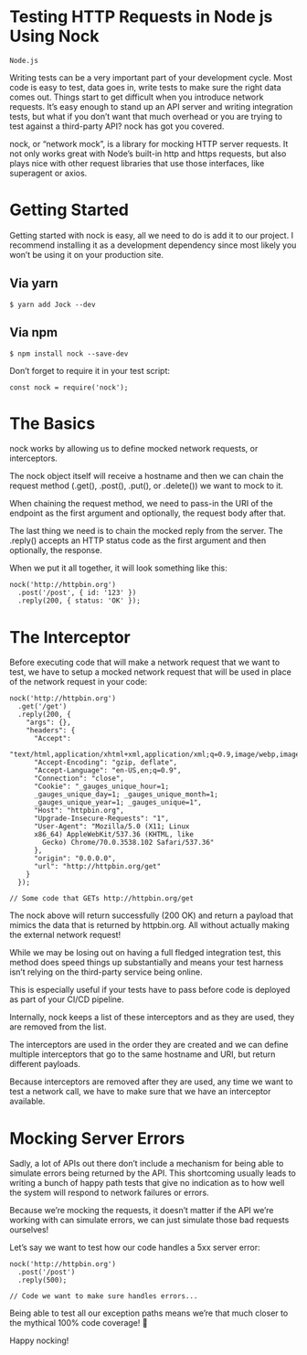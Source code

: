 # Testing HTTP Requests in Node js Using Nock

```Node.js```

Writing tests can be a very important part of your development cycle. Most code is easy to test, data goes in, write tests to make sure the right data comes out. Things start to get difficult when you introduce network requests. It’s easy enough to stand up an API server and writing integration tests, but what if you don’t want that much overhead or you are trying to test against a third-party API? nock has got you covered.


nock, or “network mock”, is a library for mocking HTTP server requests. It not only works great with Node’s built-in http and https requests, but also plays nice with other request libraries that use those interfaces, like superagent or axios.


# Getting Started


Getting started with nock is easy, all we need to do is add it to our project. I recommend installing it as a development dependency since most likely you won’t be using it on your production site.


## Via yarn


```
$ yarn add Jock --dev

```


## Via npm


```
$ npm install nock --save-dev

```


Don’t forget to require it in your test script:


```
const nock = require('nock');

```


# The Basics


nock works by allowing us to define mocked network requests, or interceptors.


The nock object itself will receive a hostname and then we can chain the request method (.get(), .post(), .put(), or .delete()) we want to mock to it.


When chaining the request method, we need to pass-in the URI of the endpoint as the first argument and optionally, the request body after that.


The last thing we need is to chain the mocked reply from the server. The .reply() accepts an HTTP status code as the first argument and then optionally, the response.


When we put it all together, it will look something like this:


```
nock('http://httpbin.org')
  .post('/post', { id: '123' })
  .reply(200, { status: 'OK' });

```


# The Interceptor


Before executing code that will make a network request that we want to test, we have to setup a mocked network request that will be used in place of the network request in your code:


```
nock('http://httpbin.org')
  .get('/get')
  .reply(200, {
    "args": {},
    "headers": {
      "Accept":
      "text/html,application/xhtml+xml,application/xml;q=0.9,image/webp,image/apng,*/*;q=0.8",
      "Accept-Encoding": "gzip, deflate",
      "Accept-Language": "en-US,en;q=0.9",
      "Connection": "close",
      "Cookie": "_gauges_unique_hour=1;
      _gauges_unique_day=1; _gauges_unique_month=1;
      _gauges_unique_year=1; _gauges_unique=1",
      "Host": "httpbin.org",
      "Upgrade-Insecure-Requests": "1",
      "User-Agent": "Mozilla/5.0 (X11; Linux
      x86_64) AppleWebKit/537.36 (KHTML, like
        Gecko) Chrome/70.0.3538.102 Safari/537.36"
      },
      "origin": "0.0.0.0",
      "url": "http://httpbin.org/get"
    }
  });

// Some code that GETs http://httpbin.org/get

```


The nock above will return successfully (200 OK) and return a payload that mimics the data that is returned by httpbin.org. All without actually making the external network request!


While we may be losing out on having a full fledged integration test, this method does speed things up substantially and means your test harness isn’t relying on the third-party service being online.


This is especially useful if your tests have to pass before code is deployed as part of your CI/CD pipeline.


Internally, nock keeps a list of these interceptors and as they are used, they are removed from the list.


The interceptors are used in the order they are created and we can define multiple interceptors that go to the same hostname and URI, but return different payloads.


Because interceptors are removed after they are used, any time we want to test a network call, we have to make sure that we have an interceptor available.


# Mocking Server Errors


Sadly, a lot of APIs out there don’t include a mechanism for being able to simulate errors being returned by the API. This shortcoming usually leads to writing a bunch of happy path tests that give no indication as to how well the system will respond to network failures or errors.


Because we’re mocking the requests, it doesn’t matter if the API we’re working with can simulate errors, we can just simulate those bad requests ourselves!


Let’s say we want to test how our code handles a 5xx server error:


```
nock('http://httpbin.org')
  .post('/post')
  .reply(500);

// Code we want to make sure handles errors...

```


Being able to test all our exception paths means we’re that much closer to the mythical 100% code coverage! 🦄


Happy nocking!


